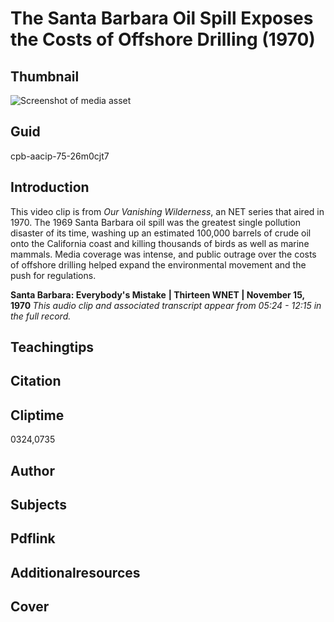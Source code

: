 # The Santa Barbara Oil Spill Exposes the Costs of Offshore Drilling (1970)

## Thumbnail

![Screenshot of media asset](https://s3.amazonaws.com/americanarchive.org/primary_source_sets/03-75-26m0cjt7.jpg "Screenshot media asset")

## Guid
cpb-aacip-75-26m0cjt7

## Introduction

This video clip is from _Our Vanishing Wilderness_, an NET series that aired in 1970. The 1969 Santa Barbara oil spill was the greatest single pollution disaster of its time, washing up an estimated 100,000 barrels of crude oil onto the California coast and killing thousands of birds as well as marine mammals. Media coverage was intense, and public outrage over the costs of offshore drilling helped expand the environmental movement and the push for regulations.

<b>Santa Barbara: Everybody's Mistake</b>
<b>| Thirteen WNET | November 15, 1970 </b>
<i>This audio clip and associated transcript appear from 05:24 - 12:15 in the full record.</i>

## Teachingtips

## Citation

## Cliptime

0324,0735

## Author
## Subjects
## Pdflink
## Additionalresources
## Cover
